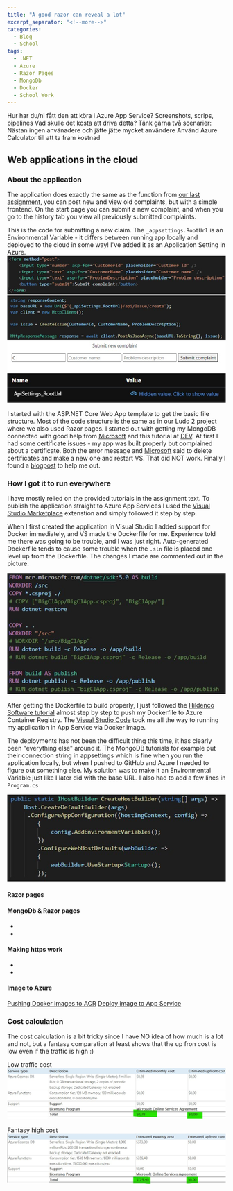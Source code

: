 ```yaml
---
title: "A good razor can reveal a lot"
excerpt_separator: "<!--more-->"
categories:
  - Blog
  - School
tags:
  - .NET
  - Azure
  - Razor Pages
  - MongoDb
  - Docker
  - School Work
---
```



Hur har du/ni fått den att köra i Azure App Service? Screenshots, scrips, pipelines
Vad skulle det kosta att driva detta? Tänk gärna två scenarier: Nästan ingen använadere och jätte jätte mycket användere
Använd Azure Calculator till att ta fram kostnad


## Web applications in the cloud

### About the application

The application does exactly the same as the function from [our last assignment](https://baverstrand.github.io/blog/school/Throw-something-in-and-see-what-comes-out/), you can post new and view old complaints, but with a simple frontend. 
On the start page you can submit a new complaint, and when you go to the history tab you view all previously submitted complaints. 

This is the code for submitting a new claim. The `_appsettings.RootUrl` is an Environmental Variable - it differs between running app locally and deployed to the cloud in some way! I've added it as an Application Setting in Azure. 
![SubmitHTML](https://raw.githubusercontent.com/baverstrand/Baverstrand.github.io/master/img/210924indexhtml.jpg)
![SubmitCode](https://raw.githubusercontent.com/baverstrand/Baverstrand.github.io/master/img/210924indexcode.jpg)
![SubmitPage](https://raw.githubusercontent.com/baverstrand/Baverstrand.github.io/master/img/210924indexpage.jpg)
![ApiSettings](https://raw.githubusercontent.com/baverstrand/Baverstrand.github.io/master/img/210924apisetting.jpg)

I started with the ASP.NET Core Web App template to get the basic file structure. Most of the code structure is the same as in our Ludo 2 project where we also used Razor pages. I started out with getting my MongoDB connected with good help from [Microsoft](https://docs.microsoft.com/en-us/aspnet/core/tutorials/first-mongo-app?view=aspnetcore-2.2&tabs=visual-studio) and this tutorial at [DEV](https://dev.to/zoltanhalasz/mongodb-crud-with-asp-net-core-razor-pages-simple-tutorial-gbe). At first I had some certificate issues - my app was built properly but complained about a certificate. Both the error message and [Microsoft](https://docs.microsoft.com/en-us/aspnet/core/security/enforcing-ssl?view=aspnetcore-5.0&tabs=visual-studio#trust-the-aspnet-core-https-development-certificate-on-windows-and-macos) said to delete certificates and make a new one and restart VS. That did NOT work. Finally I found a [blogpost](https://itnext.io/installed-asp-net-16702767e7b3) to help me out. 

### How I got it to run everywhere

I have mostly relied on the provided tutorials in the assignment text. To publish the application straight to Azure App Services I used the [Visual Studio Marketplace](https://marketplace.visualstudio.com/items?itemName=ms-azuretools.vscode-azureappservice) extenstion and simply followed it step by step. 

When I first created the application in Visual Studio I added support for Docker immediately, and VS made the Dockerfile for me. Experience told me there was going to be trouble, and I was just right. Auto-generated Dockerfile tends to cause some trouble when the `.sln` file is placed one level up from the Dockerfile. The changes I made are commented out in the picture.

![Dockerfile](https://raw.githubusercontent.com/baverstrand/Baverstrand.github.io/master/img/210924dockerfile.jpg)

After getting the Dockerfile to build properly, I just followed the [Hildenco Software tutorial](https://blog.hildenco.com/2020/10/pushing-docker-images-to-azure.html) almost step by step to push my Dockerfile to Azure Container Registry.
The [Visual Studio Code](https://code.visualstudio.com/docs/containers/app-service) took me all the way to running my application in App Service via Docker image. 

The deployments has not been the difficult thing this time, it has clearly been "everything else" around it. The MongoDB tutorials for example put their connection string in appsettings which is fine when you run the application locally, but when I pushed to GitHub and Azure I needed to figure out something else. My solution was to make it an Environmental Variable just like I later did with the base URL. I also had to add a few lines in `Program.cs`

![Environmental](https://raw.githubusercontent.com/baverstrand/Baverstrand.github.io/master/img/210924environmental.jpg)





#### Razor pages
#### MongoDb & Razor pages
- 
- 

#### Making https work
- 
- 

#### Image to Azure
[Pushing Docker images to ACR](https://blog.hildenco.com/2020/10/pushing-docker-images-to-azure.html)
[Deploy image to App Service](https://code.visualstudio.com/docs/containers/app-service)


### Cost calculation

The cost calculation is a bit tricky since I have NO idea of how much is a lot and not, but a fantasy comparation at least shows that the up fron cost is low even if the traffic is high :)

Low traffic cost
![Low cost](https://raw.githubusercontent.com/Baverstrand/Baverstrand.github.io/master/img/210922lowcost.jpg)

Fantasy high cost
![High cost](https://raw.githubusercontent.com/Baverstrand/Baverstrand.github.io/master/img/210922highcost.jpg)
